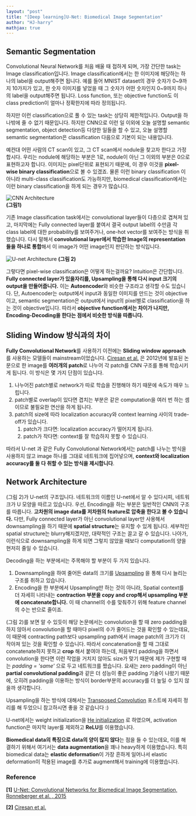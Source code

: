 ```yaml
---
layout: "post"
title: "[Deep learning]U-Net: Biomedical Image Segmentation"
author: "HJ-harry"
mathjax: true
---
```


## Semantic Segmentation  


Convolutional Neural Network를 처음 배울 때 접하게 되며, 가장 간단한 task는 Image classification입니다. Image classification에서는 한 이미지에 해당하는 하나의 label을 output해주면 됩니다. 예를 들어 MNIST dataset의 경우 숫자가 0~9까지 10가지가 있고, 한 숫자 이미지를 넣었을 때 그 숫자가 어떤 숫자인지 0~9까지 하나의 label을 output해주면 됩니다. Loss function, 또는 objective function도 이 class prediction이 얼마나 정확한지에 따라 정의됩니다.  

하지만 이런 classification으로 풀 수 있는 task는 상당히 제한적입니다. Output을 하나밖에 줄 수 없기 때문입니다. 하지만 CNN으로 이런 일 이외에 오늘 설명할 semantic segmentation, object detection등 다양한 일들을 할 수 있고, 오늘 설명할 semantic segmentation은 classification 다음으로 기본이 되는 내용입니다.  

예컨대 어떤 사람의 CT scan이 있고, 그 CT scan에서 nodule을 찾고자 한다고 가정합시다. 우리는 nodule에 해당하는 부분은 1로, nodule이 아닌 그 이외의 부분은 0으로 표현하고자 합니다. 이미지는 pixel단위로 표현되기 때문에, 이 경우 이것을 **pixel-wise binary classification**으로 볼 수 있겠죠. 물론 이런 binary classification 이 아니라 multi-class classification도 가능하지만, biomedical classification에서는 이런 binary classification을 하게 되는 경우가 많습니다.  



![CNN Architecture](https://cdn-images-1.medium.com/max/2000/1*vkQ0hXDaQv57sALXAJquxA.jpeg)  
**(그림1)**


기존 Image classification task에서는 convolutional layer들이 다층으로 겹쳐져 있고, 마지막에는 Fully connected layer를 붙여서 결국 output label의 수만큼 각 class label에 대한 probability를 보여주거나, one-hot vector를 보여주는 방식을 취했습니다. 다시 말해서 **convolutional layer에서 학습한 Image의 representation들을 하나로 통합**해서 이 image가 어떤 image인지 판단하는 방식입니다.  

![U-net Architecture](http://blog.qure.ai/assets/images/segmentation-review/unet.png)
**(그림 2)**

그렇다면 pixel-wise classification은 어떻게 하는걸까요? Intuition은 간단합니다. **Fully connected layer가 있을자리를, Upsampling을 통해 다시 input 크기의 output을 만들어줍니다.** 이는 **Autoencoder**와 비슷한 구조라고 생각할 수도 있습니다. 단, Autoencoder는 output에서 input과 동일한 이미지를 만드는 것이 objective이고, semantic segmentation은 output에서 input의 pixel별로 classification을 하는 것이 objective입니다. 따라서 **objective function에서는 차이가 나지만, Encoding-Decoding을 한다는 점에서 비슷한 방식을 따릅니다.**



## Sliding Window 방식과의 차이

**Fully Convolutional Network**를 사용하기 이전에는 **Sliding window approach**를 사용하는 모델들이 mainstream이었습니다. [Ciresan et al.](http://people.idsia.ch/~juergen/nips2012.pdf) 은 2012년에 발표된 논문으로 한 image를 **여러개의 patch**로 나누어 각 patch를 CNN 구조를 통해 학습시키게 됩니다. 이 방식은 몇 가지 단점이 있습니다.  

1. 나누어진 patch별로 network가 따로 학습을 진행해야 하기 때문에 속도가 매우 느립니다.
2. patch별로 overlap이 있다면 겹치는 부분은 같은 computation을 여러 번 하는 셈이므로 불필요한 연산을 하게 됩니다.
3. patch의 size에 따라 localization accuracy와 context learning 사이의 trade-off가 있습니다.
    1) patch가 크다면: localization accuracy가 떨어지게 됩니다.
    2) patch가 작다면: context를 잘 학습하지 못할 수 있습니다.

따라서 U-net 과 같은 Fully Convolutional Network에서는 patch를 나누는 방식을 사용하지 않고 image 하나를 그대로 네트워크에 집어넣으며, **context와 localization accuracy를 둘 다 취할 수 있는 방식을 제시합니다**.



## Network Architecture



(그림 2)가 U-net의 구조입니다. 네트워크의 이름인 U-net에서 알 수 있다시피, 네트워크가 U 모양을 따르고 있습니다. 우선, Encoding을 하는 부분은 일반적인 CNN의 구조를 따릅니다. **고차원의 image data를 저차원의 feature로 압축을 한다고 볼 수 있습니다.** 다만, Fully connected layer가 아닌 convolutional layer만 사용해서 downsampling을 하기 때문에 **spatial structure**는 유지할 수 있게 됩니다. 세부적인 spatial structure는 blurry해지겠지만, 대략적인 구조는 끌고 갈 수 있습니다. 나아가, 이런식으로 downsampling을 하게 되면 그렇지 않았을 때보다 computation의 양을 현저히 줄일 수 있습니다.    

Decoding을 하는 부분에서는 주목해야 할 부분이 두 가지 있습니다.  
1. Downsampling을 하여 줄어든 data의 크기를 [Upsampling](https://hj-harry.github.io/HJ-blog/2019/01/23/Transposed-Convolution.html) 을 통해 다시 늘리는 구조를 취하고 있습니다.
2. Encoding을 한 부분에서 Upsampling만 하는 것이 아니라, Spatial context를 더 자세히 나타내는 **contraction 부분을 copy and crop해서 upsampling 부분에 concatenate합니다.** 이 때 channel의 수를 맞춰주기 위해 feature channel의 수는 반으로 줄이죠.

(그림 2)를 보면 알 수 있듯이 해당 논문에서는 convolution을 할 때 zero padding을 하지 않아서 convolution을 할 때마다 pixel의 수가 줄어드는 것을 확인할 수 있는데요, 이 때문에 contracting path보다 upsampling path에서 image patch의 크기가 더 작아져 있는 것을 확인할 수 있습니다. 따라서 concatenation을 할 때 그대로 concatenate하지 못하고 **crop** 해서 붙여야 하는데, 처음부터 padding을 하면서 convolution을 한다면 이런 작업을 거치지 않아도 size가 맞기 때문에 제가 구현할 때는 *padding = 'same'* 으로 두고 네트워크를 짰습니다. 요새는 zero padding이 아닌 **partial convolutional padding**과 같은 더 성능이 좋은 padding 기술이 나왔기 때문에, 오히려 padding을 이용하는 방식이 border부분의 accuracy를 더 높일 수 있지 않을까 생각합니다.  

Upsampling을 하는 방식에 대해서는 [Transposed Convolution](https://hj-harry.github.io/HJ-blog/2019/01/23/Transposed-Convolution.html) 포스트에 자세히 정리를 해 두었으니 참고하시면 좋을 것 같습니다 :)  

U-net에서는 weight initialization을 [He initialization](https://arxiv.org/abs/1502.01852) 로 하였으며, activation function은 마지막 layer를 제외하고 **ReLU**를 이용했습니다.  

**Biomedical data의 특징으로 data의 양이 많지 않다**는 점을 들 수 있는데요, 이를 해결하기 위해서 여기서는 **data augmentation**을 꽤나 heavy하게 이용했습니다. 특히 biomedical data는 **elastic deformation**이 가장 흔하게 일어나서 elastic deformation이 적용된 image를 추가로 augment해서 training에 이용했습니다.  

### Reference
**[1]** [U-Net: Convolutional Networks for Biomedical Image Segmentation, Ronneberger et al. , 2015](https://arxiv.org/pdf/1505.04597.pdf)  

**[2]** [Ciresan et al.](http://people.idsia.ch/~juergen/nips2012.pdf)

